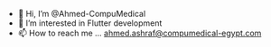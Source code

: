 - 👋 Hi, I’m @Ahmed-CompuMedical
- 👀 I’m interested in Flutter development
- 📫 How to reach me ...
  ahmed.ashraf@compumedical-egypt.com


<!---
Ahmed-CompuMedical/Ahmed-CompuMedical is a ✨ special ✨ repository because its `README.md` (this file) appears on your GitHub profile.
You can click the Preview link to take a look at your changes.
--->
